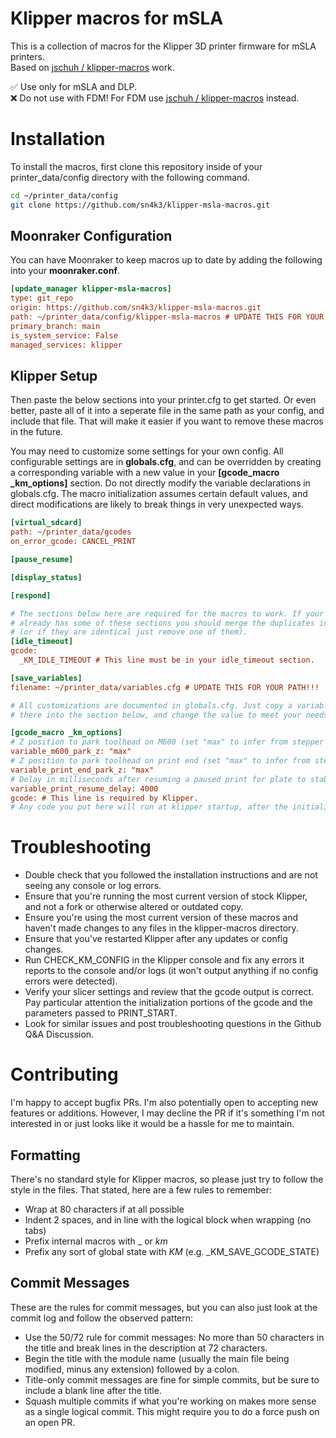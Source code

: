 # Klipper macros for mSLA

This is a collection of macros for the Klipper 3D printer firmware for mSLA printers.  
Based on [jschuh / klipper-macros](https://github.com/jschuh/klipper-macros) work.

✅ Use only for mSLA and DLP.  
❌ Do not use with FDM! For FDM use [jschuh / klipper-macros](https://github.com/jschuh/klipper-macros) instead.

# Installation

To install the macros, first clone this repository inside of your printer_data/config directory with the following command.

```bash
cd ~/printer_data/config
git clone https://github.com/sn4k3/klipper-msla-macros.git
```

## Moonraker Configuration

You can have Moonraker to keep macros up to date by adding the following into your **moonraker.conf**.

```ini
[update_manager klipper-msla-macros]
type: git_repo
origin: https://github.com/sn4k3/klipper-msla-macros.git
path: ~/printer_data/config/klipper-msla-macros # UPDATE THIS FOR YOUR PATH!!!
primary_branch: main
is_system_service: False
managed_services: klipper
```

## Klipper Setup

Then paste the below sections into your printer.cfg to get started. Or even better, paste all of it into a seperate file in the same path as your config, and include that file. That will make it easier if you want to remove these macros in the future.

You may need to customize some settings for your own config. All configurable settings are in **globals.cfg**, and can be overridden by creating a corresponding variable with a new value in your **[gcode_macro _km_options]** section. Do not directly modify the variable declarations in globals.cfg. The macro initialization assumes certain default values, and direct modifications are likely to break things in very unexpected ways.

```ini
[virtual_sdcard]
path: ~/printer_data/gcodes
on_error_gcode: CANCEL_PRINT

[pause_resume]

[display_status]

[respond]

# The sections below here are required for the macros to work. If your config
# already has some of these sections you should merge the duplicates into one
# (or if they are identical just remove one of them).
[idle_timeout]
gcode:
  _KM_IDLE_TIMEOUT # This line must be in your idle_timeout section.

[save_variables]
filename: ~/printer_data/variables.cfg # UPDATE THIS FOR YOUR PATH!!!

# All customizations are documented in globals.cfg. Just copy a variable from
# there into the section below, and change the value to meet your needs.

[gcode_macro _km_options]
# Z position to park toolhead on M600 (set "max" to infer from stepper config).
variable_m600_park_z: "max"
# Z position to park toolhead on print end (set "max" to infer from stepper config).
variable_print_end_park_z: "max"
# Delay in milliseconds after resuming a paused print for plate to stabilize.
variable_print_resume_delay: 4000
gcode: # This line is required by Klipper.
# Any code you put here will run at klipper startup, after the initialization for these macros. 
```

# Troubleshooting

- Double check that you followed the installation instructions and are not seeing any console or log errors.
- Ensure that you're running the most current version of stock Klipper, and not a fork or otherwise altered or outdated copy.
- Ensure you're using the most current version of these macros and haven't made changes to any files in the klipper-macros directory.
- Ensure that you've restarted Klipper after any updates or config changes.
- Run CHECK_KM_CONFIG in the Klipper console and fix any errors it reports to the console and/or logs (it won't output anything if no config errors were detected).
- Verify your slicer settings and review that the gcode output is correct. Pay particular attention the initialization portions of the gcode and the parameters passed to PRINT_START.
- Look for similar issues and post troubleshooting questions in the Github Q&A Discussion.

# Contributing

I'm happy to accept bugfix PRs. I'm also potentially open to accepting new features or additions. However, I may decline the PR if it's something I'm not interested in or just looks like it would be a hassle for me to maintain.

## Formatting
There's no standard style for Klipper macros, so please just try to follow the style in the files. That stated, here are a few rules to remember:

- Wrap at 80 characters if at all possible
- Indent 2 spaces, and in line with the logical block when wrapping (no tabs)
- Prefix internal macros with _ or _km_
- Prefix any sort of global state with _KM_ (e.g. _KM_SAVE_GCODE_STATE)

## Commit Messages
These are the rules for commit messages, but you can also just look at the commit log and follow the observed pattern:

- Use the 50/72 rule for commit messages: No more than 50 characters in the title and break lines in the description at 72 characters.
- Begin the title with the module name (usually the main file being modified, minus any extension) followed by a colon.
- Title-only commit messages are fine for simple commits, but be sure to include a blank line after the title.
- Squash multiple commits if what you're working on makes more sense as a single logical commit. This might require you to do a force push on an open PR.